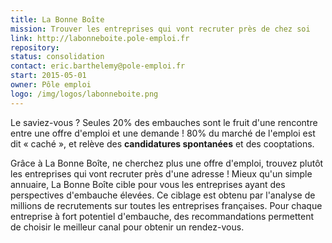 ```yaml
---
title: La Bonne Boîte
mission: Trouver les entreprises qui vont recruter près de chez soi
link: http://labonneboite.pole-emploi.fr
repository:
status: consolidation
contact: eric.barthelemy@pole-emploi.fr
start: 2015-05-01
owner: Pôle emploi
logo: /img/logos/labonneboite.png
---
```


Le saviez-vous ? Seules 20% des embauches sont le fruit d'une rencontre entre une offre d'emploi et une demande ! 80% du marché de l'emploi est dit « caché », et relève des **candidatures spontanées** et des cooptations.

Grâce à La Bonne Boîte, ne cherchez plus une offre d'emploi, trouvez plutôt les entreprises qui vont recruter près d'une adresse ! Mieux qu'un simple annuaire, La Bonne Boîte cible pour vous les entreprises ayant des perspectives d'embauche élevées. Ce ciblage est obtenu par l'analyse de millions de recrutements sur toutes les entreprises françaises. Pour chaque entreprise à fort potentiel d'embauche, des recommandations permettent de choisir le meilleur canal pour obtenir un rendez-vous.

